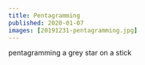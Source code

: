 ```yaml
---
title: Pentagramming
published: 2020-01-07
images: [20191231-pentagramming.jpg]
---
```


pentagramming a grey star on a stick
